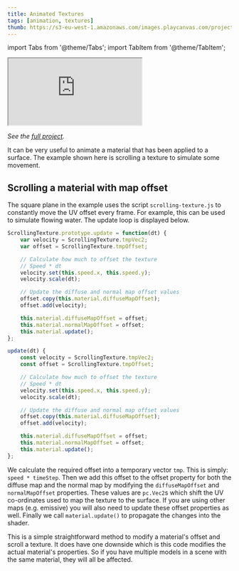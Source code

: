 ```yaml
---
title: Animated Textures
tags: [animation, textures]
thumb: https://s3-eu-west-1.amazonaws.com/images.playcanvas.com/projects/12/405882/831708-image-75.jpg
---
```


import Tabs from '@theme/Tabs';
import TabItem from '@theme/TabItem';

<div className='iframe-container'>
    <iframe src="https://playcanv.as/p/BM93v05L/" title="Animated Textures" allow="camera; microphone; xr-spatial-tracking; fullscreen" allowfullscreen></iframe>
</div>

*See the [full project][1].*

It can be very useful to animate a material that has been applied to a surface. The example shown here is scrolling a texture to simulate some movement.

## Scrolling a material with map offset

The square plane in the example uses the script `scrolling-texture.js` to constantly move the UV offset every frame. For example, this can be used to simulate flowing water. The update loop is displayed below.

<Tabs defaultValue="classic" groupId='script-code'>
<TabItem value="classic" label="Classic">

```javascript
ScrollingTexture.prototype.update = function(dt) {
    var velocity = ScrollingTexture.tmpVec2;
    var offset = ScrollingTexture.tmpOffset;

    // Calculate how much to offset the texture
    // Speed * dt
    velocity.set(this.speed.x, this.speed.y);
    velocity.scale(dt);

    // Update the diffuse and normal map offset values
    offset.copy(this.material.diffuseMapOffset);
    offset.add(velocity);

    this.material.diffuseMapOffset = offset;
    this.material.normalMapOffset = offset;
    this.material.update();
};
```

</TabItem>
<TabItem  value="esm" label="ESM">

```javascript
update(dt) {
    const velocity = ScrollingTexture.tmpVec2;
    const offset = ScrollingTexture.tmpOffset;

    // Calculate how much to offset the texture
    // Speed * dt
    velocity.set(this.speed.x, this.speed.y);
    velocity.scale(dt);

    // Update the diffuse and normal map offset values
    offset.copy(this.material.diffuseMapOffset);
    offset.add(velocity);

    this.material.diffuseMapOffset = offset;
    this.material.normalMapOffset = offset;
    this.material.update();
};
```

</TabItem>
</Tabs>

We calculate the required offset into a temporary vector `tmp`. This is simply: `speed * timeStep`. Then we add this offset to the offset property for both the diffuse map and the normal map by modifying the `diffuseMapOffset` and `normalMapOffset` properties. These values are `pc.Vec2`s which shift the UV co-ordinates used to map the texture to the surface. If you are using other maps (e.g. emissive) you will also need to update these offset properties as well. Finally we call `material.update()` to propagate the changes into the shader.

This is a simple straightforward method to modify a material's offset and scroll a texture. It does have one downside which is this code modifies the actual material's properties. So if you have multiple models in a scene with the same material, they will all be affected.

[1]: https://playcanvas.com/project/405882
